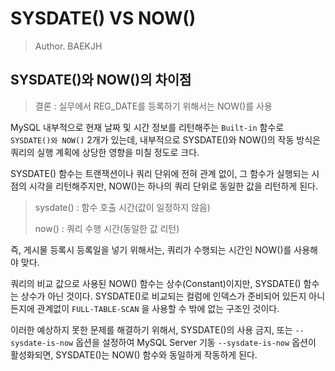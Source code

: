 # SYSDATE() VS NOW()

> Author. BAEKJH

## SYSDATE()와 NOW()의 차이점

> 결론 : 실무에서 REG_DATE를 등록하기 위해서는 NOW()를 사용

MySQL 내부적으로 현재 날짜 및 시간 정보를 리턴해주는 `Built-in` 함수로 `SYSDATE()와 NOW()` 2개가 있는데, 내부적으로 SYSDATE()와 NOW()의 작동 방식은 쿼리의 실행 계획에 상당한 영향을 미칠 정도로 크다.

SYSDATE() 함수는 트랜잭션이나 쿼리 단위에 전혀 관계 없이, 그 함수가 실행되는 시점의 시각을 리턴해주지만, NOW()는 하나의 쿼리 단위로 동일한 값을 리턴하게 된다.

> sysdate() : 함수 호출 시간(값이 일정하지 않음)
>
> now() : 쿼리 수행 시간(동일한 값 리턴)

즉, 게시물 등록시 등록일을 넣기 위해서는, 쿼리가 수행되는 시간인 NOW()를 사용해야 맞다.

쿼리의 비교 값으로 사용된 NOW() 함수는 상수(Constant)이지만, SYSDATE() 함수는 상수가 아닌 것이다. SYSDATE()로 비교되는 컬럼에 인덱스가 준비되어 있든지 아니든지에 관계없이 `FULL-TABLE-SCAN` 을 사용할 수 밖에 없는 구조인 것이다.

이러한 예상하지 못한 문제를 해결하기 위해서, SYSDATE()의 사용 금지, 또는 `--sysdate-is-now` 옵션을 설정하여 MySQL Server 기동
`--sysdate-is-now` 옵션이 활성화되면, SYSDATE()는 NOW() 함수와 동일하게 작동하게 된다.


